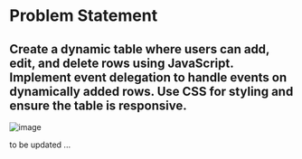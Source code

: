 # Problem Statement #

## Create a dynamic table where users can add, edit, and delete rows using JavaScript. Implement event delegation to handle events on dynamically added rows. Use CSS for styling and ensure the table is responsive. 


![image](https://github.com/user-attachments/assets/7df2d648-0468-486d-abde-2c06b126289e)






to be updated ...
